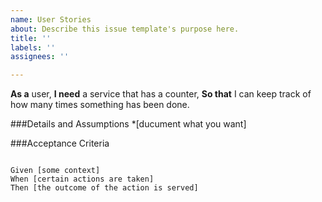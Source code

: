 ```yaml
---
name: User Stories
about: Describe this issue template's purpose here.
title: ''
labels: ''
assignees: ''

---
```


**As a** user, 
**I need** a service that has a counter, 
**So that** I can keep track of how many times something has been done.

###Details and Assumptions
*[ducument what you want]


###Acceptance Criteria

```gherkin

Given [some context]
When [certain actions are taken]
Then [the outcome of the action is served]

